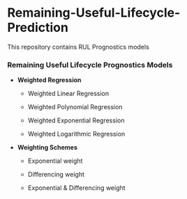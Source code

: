 # Remaining-Useful-Lifecycle-Prediction
This repository contains RUL Prognostics models

<h3><b>Remaining Useful Lifecycle Prognostics Models</b></h3>

- <b>Weighted Regression</b>

  - Weighted Linear Regression

  - Weighted Polynomial Regression

  - Weighted Exponential Regression

  - Weighted Logarithmic Regression

- <b>Weighting Schemes</b>

  - Exponential weight

  - Differencing weight

  - Exponential & Differencing weight


